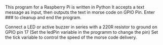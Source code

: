 This program for a Raspberry Pi is written in Python
It accepts a text message as input,
then outputs the text in morse code on GPIO Pin.
Enter ### to cleanup and end the program.

Connect a LED or active buzzer in series with a 220R resistor to ground on GPIO pin 17
(Set the ledPin variable in the programm to change the pin)
Set the tick variable to control the speed of the morse code delivery.
